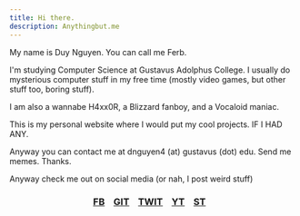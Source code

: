 ```yaml
---
title: Hi there.
description: Anythingbut.me
---
```



My name is <span class="bluetext">Duy Nguyen</span>. You can call me <span class="bluetext">Ferb</span>.

I'm studying Computer Science at Gustavus Adolphus College. I usually do mysterious computer stuff in my free time (mostly video games, but other stuff too, boring stuff).

I am also a wannabe H4xx0R, a Blizzard fanboy, and a Vocaloid maniac.

This is my personal website where I would put my cool projects. IF I HAD ANY.

Anyway you can contact me at dnguyen4 (at) gustavus (dot) edu. Send me memes. Thanks.

Anyway check me out on social media (or nah, I post weird stuff)

<div style="text-align:center">
	<h3>
		<a href="https://facebook.com/ferb96">FB</a>&nbsp;&nbsp;&nbsp;
		<a href="https://github.com/ferb96">GIT</a>&nbsp;&nbsp;&nbsp;
		<a href="https://twitter.com/ferb96vn">TWIT</a>&nbsp;&nbsp;&nbsp;
		<a href="https://www.youtube.com/watch?v=dQw4w9WgXcQ">YT</a>&nbsp;&nbsp;&nbsp;
		<a href="http://steamcommunity.com/id/JakeMadman/">ST</a>&nbsp;&nbsp;&nbsp;
	</h3>
<div style="text-align:center">
